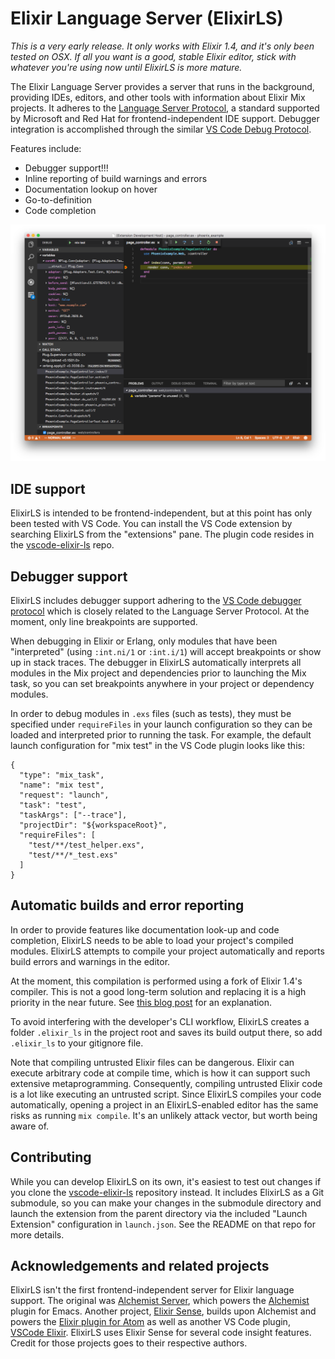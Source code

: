 # Elixir Language Server (ElixirLS)

*This is a very early release. It only works with Elixir 1.4, and it's only been tested on OSX. If all you want is a good, stable Elixir editor, stick with whatever you're using now until ElixirLS is more mature.*

The Elixir Language Server provides a server that runs in the background, providing IDEs, editors, and other tools with information about Elixir Mix projects. It adheres to the [Language Server Protocol](https://github.com/Microsoft/language-server-protocol), a standard supported by Microsoft and Red Hat for frontend-independent IDE support. Debugger integration is accomplished through the similar [VS Code Debug Protocol](https://code.visualstudio.com/docs/extensionAPI/api-debugging).

Features include:

- Debugger support!!!
- Inline reporting of build warnings and errors
- Documentation lookup on hover
- Go-to-definition
- Code completion

![Screenshot](screenshot.png?raw=true)

## IDE support

ElixirLS is intended to be frontend-independent, but at this point has only been tested with VS Code. You can install the VS Code extension by searching ElixirLS from the "extensions" pane. The plugin code resides in the [vscode-elixir-ls](https://github.com/JakeBecker/vscode-elixir-ls) repo.

## Debugger support

ElixirLS includes debugger support adhering to the [VS Code debugger protocol](https://code.visualstudio.com/docs/extensionAPI/api-debugging) which is closely related to the Language Server Protocol. At the moment, only line breakpoints are supported.

When debugging in Elixir or Erlang, only modules that have been "interpreted" (using `:int.ni/1` or `:int.i/1`) will accept breakpoints or show up in stack traces. The debugger in ElixirLS automatically interprets all modules in the Mix project and dependencies prior to launching the Mix task, so you can set breakpoints anywhere in your project or dependency modules.

In order to debug modules in `.exs` files (such as tests), they must be specified under `requireFiles` in your launch configuration so they can be loaded and interpreted prior to running the task. For example, the default launch configuration for "mix test" in the VS Code plugin looks like this:

```
{
  "type": "mix_task",
  "name": "mix test",
  "request": "launch",
  "task": "test",
  "taskArgs": ["--trace"],
  "projectDir": "${workspaceRoot}",
  "requireFiles": [
    "test/**/test_helper.exs",
    "test/**/*_test.exs"
  ]
}
```

## Automatic builds and error reporting

In order to provide features like documentation look-up and code completion, ElixirLS needs to be able to load your project's compiled modules. ElixirLS attempts to compile your project automatically and reports build errors and warnings in the editor.

At the moment, this compilation is performed using a fork of Elixir 1.4's compiler. This is not a good long-term solution and replacing it is a high priority in the near future. See [this blog post](https://medium.com/@JakeBeckerCode/compiler-hacks-in-elixirls) for an explanation.

To avoid interfering with the developer's CLI workflow, ElixirLS creates a folder `.elixir_ls` in the project root and saves its build output there, so add `.elixir_ls` to your gitignore file.

Note that compiling untrusted Elixir files can be dangerous. Elixir can execute arbitrary code at compile time, which is how it can support such extensive metaprogramming. Consequently, compiling untrusted Elixir code is a lot like executing an untrusted script. Since ElixirLS compiles your code automatically, opening a project in an ElixirLS-enabled editor has the same risks as running `mix compile`. It's an unlikely attack vector, but worth being aware of.

## Contributing

While you can develop ElixirLS on its own, it's easiest to test out changes if you clone the [vscode-elixir-ls](https://github.com/JakeBecker/vscode-elixir-ls) repository instead. It includes ElixirLS as a Git submodule, so you can make your changes in the submodule directory and launch the extension from the parent directory via the included "Launch Extension" configuration in `launch.json`. See the README on that repo for more details.

## Acknowledgements and related projects

ElixirLS isn't the first frontend-independent server for Elixir language support. The original was [Alchemist Server](https://github.com/tonini/alchemist-server/), which powers the [Alchemist](https://github.com/tonini/alchemist.el) plugin for Emacs. Another project, [Elixir Sense](https://github.com/msaraiva/elixir_sense), builds upon Alchemist and powers the [Elixir plugin for Atom](https://github.com/msaraiva/atom-elixir) as well as another VS Code plugin, [VSCode Elixir](https://github.com/fr1zle/vscode-elixir). ElixirLS uses Elixir Sense for several code insight features. Credit for those projects goes to their respective authors.